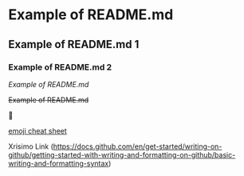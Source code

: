 # Example of README.md
## Example of README.md 1
### Example of README.md 2

*Example of README.md*

~~Example of README.md~~

🐲

[emoji cheat sheet](https://github.com/ikatyang/emoji-cheat-sheet/blob/master/README.md)

Xrisimo Link (https://docs.github.com/en/get-started/writing-on-github/getting-started-with-writing-and-formatting-on-github/basic-writing-and-formatting-syntax)


